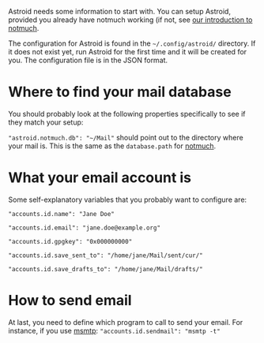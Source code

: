 Astroid needs some information to start with. You can setup Astroid, provided you already have notmuch working (if not, see [our introduction to notmuch][notmuchintro].

The configuration for Astroid is found in the `~/.config/astroid/` directory. If it does not exist yet, run Astroid for the first time and it will be created for you. The configuration file is in the JSON format.

# Where to find your mail database

You should probably look at the following properties specifically to see if they match your setup:

`"astroid.notmuch.db": "~/Mail"` should point out to the directory where your mail is. This is the same as the `database.path` for [notmuch][notmuchintro].

# What your email account is

Some self-explanatory variables that you probably want to configure are:

`"accounts.id.name": "Jane Doe"`

`"accounts.id.email": "jane.doe@example.org"`

`"accounts.id.gpgkey": "0x000000000"`

`"accounts.id.save_sent_to": "/home/jane/Mail/sent/cur/"`

`"accounts.id.save_drafts_to": "/home/jane/Mail/drafts/"`

# How to send email

At last, you need to define which program to call to send your email. For instance, if you use [msmtp](http://msmtp.sourceforge.net/): `"accounts.id.sendmail": "msmtp -t"` 

[notmuchintro]: ./Introduction-to-notmuch
